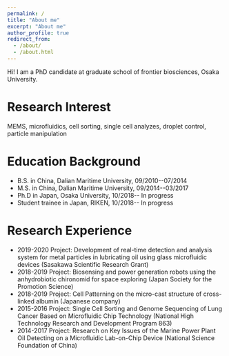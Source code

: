 ```yaml
---
permalink: /
title: "About me"
excerpt: "About me"
author_profile: true
redirect_from: 
  - /about/
  - /about.html
---
```


Hi! I am a PhD candidate at graduate school of frontier biosciences, Osaka University.

Research Interest
======
MEMS, microfluidics, cell sorting, single cell analyzes, droplet control, particle manipulation

Education Background
======
* B.S. in China, Dalian Maritime University, 09/2010--07/2014
* M.S. in China, Dalian Maritime University, 09/2014--03/2017
* Ph.D in Japan, Osaka University, 10/2018-- In progress 
* Student trainee in Japan, RIKEN, 10/2018-- In progress

Research Experience
======
* 2019-2020	Project: Development of real-time detection and analysis system for metal particles in lubricating oil using glass microfluidic devices 
(Sasakawa Scientific Research Grant)                           
* 2018-2019	Project: Biosensing and power generation robots using the anhydrobiotic chironomid for space exploring
(Japan Society for the Promotion Science)                                                     
* 2018-2019	Project: Cell Patterning on the micro-cast structure of cross-linked albumin
(Japanese company)                                                                         
* 2015-2016 Project: Single Cell Sorting and Genome Sequencing of Lung Cancer Based on Microfluidic Chip Technology
(National High Technology Research and Development Program 863)	
* 2014-2017	Project: Research on Key Issues of the Marine Power Plant Oil Detecting on a Microfluidic Lab-on-Chip Device (National Science Foundation of China)	

